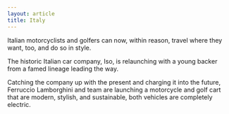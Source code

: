 ```yaml
---
layout: article
title: Italy
---
```

Italian motorcyclists and golfers can now, within reason, travel where they want, too, and do so in style.

The historic Italian car company, Iso, is relaunching with a young backer from a famed lineage leading the way.

Catching the company up with the present and charging it into the future, Ferruccio Lamborghini and team are launching a motorcycle and golf cart that are modern, stylish, and sustainable, both vehicles are completely electric.